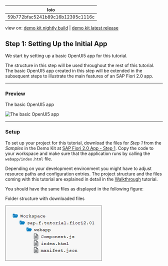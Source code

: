 <!-- loio59b772bfac5241b89c16b12395c1116c -->

| loio |
| -----|
| 59b772bfac5241b89c16b12395c1116c |

<div id="loio">

view on: [demo kit nightly build](https://openui5nightly.hana.ondemand.com/#/topic/59b772bfac5241b89c16b12395c1116c) | [demo kit latest release](https://openui5.hana.ondemand.com/#/topic/59b772bfac5241b89c16b12395c1116c)</div>

## Step 1: Setting Up the Initial App

We start by setting up a basic OpenUI5 app for this tutorial.

The structure in this step will be used throughout the rest of this tutorial. The basic OpenUI5 app created in this step will be extended in the subsequent steps to illustrate the main features of an SAP Fiori 2.0 app.

***

<a name="loio59b772bfac5241b89c16b12395c1116c__section_ed2_4dd_lbb"/>

### Preview

   
  
The basic OpenUI5 app<a name="loio59b772bfac5241b89c16b12395c1116c__fig_r1j_pst_mr"/>

 ![](loio613be5aa54644aabbd11fbbb43fd5fcc_HiRes.png "The basic OpenUI5
					app") 

***

<a name="loio59b772bfac5241b89c16b12395c1116c__section_cnf_d4b_l4b"/>

### Setup

To set up your project for this tutorial, download the files for *Step 1* from the *Samples* in the Demo Kit at [SAP Fiori 2.0 App - Step 1](https://openui5.hana.ondemand.com/#/entity/sap.f.tutorial.fiori2/sample/sap.f.tutorial.fiori2.01). Copy the code to your workspace and make sure that the application runs by calling the `webapp/index.html` file.

Depending on your development environment you might have to adjust resource paths and configuration entries. The project structure and the files coming with this tutorial are explained in detail in the [Walkthrough](Walkthrough_3da5f4b.md) tutorial.

You should have the same files as displayed in the following figure:

   
  
Folder structure with downloaded files<a name="loio59b772bfac5241b89c16b12395c1116c__fig_chm_4jp_ls"/>

 ![](loiobc4395be3fd64b8aa49058340e92a192_HiRes.png "Folder structure with downloaded files") 


